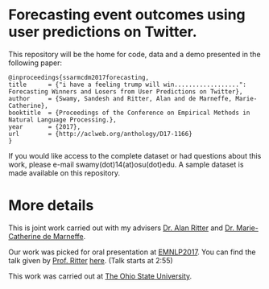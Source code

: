 # Forecasting event outcomes using user predictions on Twitter.



This repository will be the home for code, data and a demo presented in the following paper:


    @inproceedings{ssarmcdm2017forecasting,
  	title      = {"i have a feeling trump will win..................": Forecasting Winners and Losers from User Predictions on Twitter},
  	author     = {Swamy, Sandesh and Ritter, Alan and de Marneffe, Marie-Catherine},
  	booktitle  = {Proceedings of the Conference on Empirical Methods in Natural Language Processing.},
  	year       = {2017},
  	url        = {http://aclweb.org/anthology/D17-1166}
  	} 



If you would like access to the complete dataset or had questions about this work, please e-mail swamy(dot)14(at)osu(dot)edu. A sample dataset is made available on this repository.

# More details

This is joint work carried out with my advisers [Dr. Alan Ritter](http://aritter.github.io) and [Dr. Marie-Catherine de Marneffe](http://www.ling.ohio-state.edu/~demarneffe.1/). 


Our work was picked for oral presentation at [EMNLP2017](http://emnlp2017.net/). You can find the talk given by [Prof. Ritter](http://aritter.github.io) [here](https://ku.cloud.panopto.eu/Panopto/Pages/Viewer.aspx?id=b32e970b-9cbe-46de-8174-ee80857397c4). (Talk starts at 2:55)

This work was carried out at [The Ohio State University](https://www.osu.edu/). 
